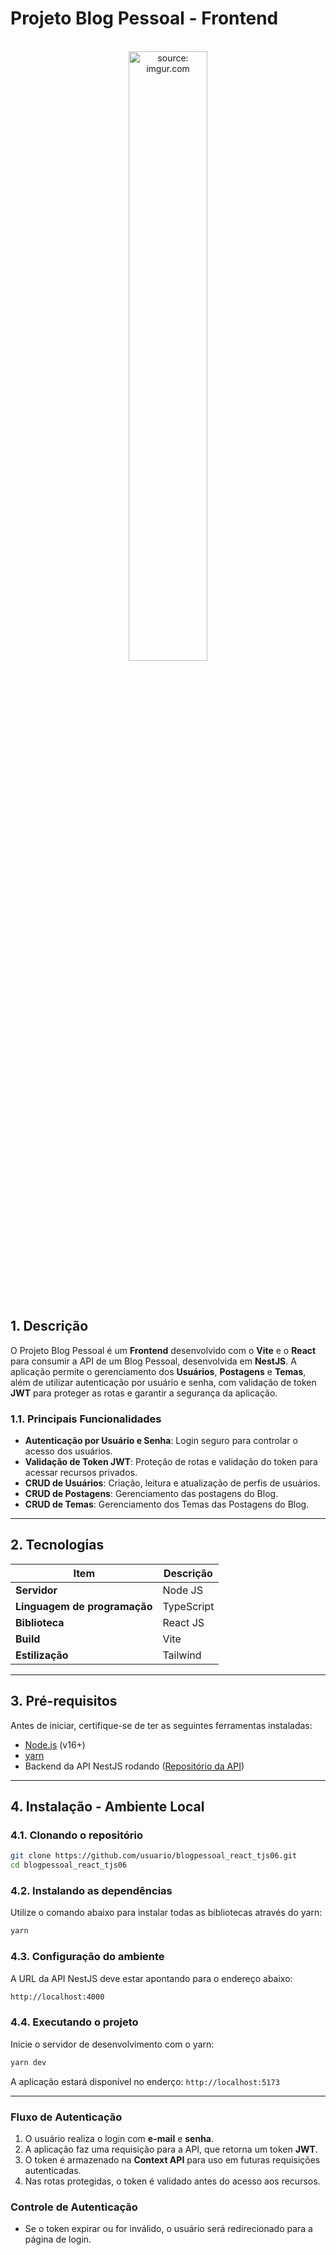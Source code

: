 # Projeto Blog Pessoal - Frontend 

<br />

<div align="center">
    <img src="https://i.imgur.com/AzshGmS.png" title="source: imgur.com" width="50%"/>
</div>


<br /><br />

## 1. Descrição

O Projeto Blog Pessoal é um **Frontend** desenvolvido com o **Vite** e o **React** para consumir a API de um Blog Pessoal, desenvolvida em **NestJS**. A aplicação permite o gerenciamento dos **Usuários**, **Postagens** e **Temas**, além de utilizar autenticação por usuário e senha, com validação de token **JWT** para proteger as rotas e garantir a segurança da aplicação.

### 1.1. Principais Funcionalidades

- **Autenticação por Usuário e Senha**: Login seguro para controlar o acesso dos usuários.
- **Validação de Token JWT**: Proteção de rotas e validação do token para acessar recursos privados.
- **CRUD de Usuários**: Criação, leitura e atualização de perfis de usuários.
- **CRUD de Postagens**: Gerenciamento das postagens do Blog.
- **CRUD de Temas**: Gerenciamento dos Temas das Postagens do Blog.

------

## 2. Tecnologias

| Item                         | Descrição  |
| ---------------------------- | ---------- |
| **Servidor**                 | Node JS    |
| **Linguagem de programação** | TypeScript |
| **Biblioteca**               | React JS   |
| **Build**                    | Vite       |
| **Estilização**              | Tailwind   |

---

## 3. Pré-requisitos

Antes de iniciar, certifique-se de ter as seguintes ferramentas instaladas:

- [Node.js](https://nodejs.org/) (v16+)
- [yarn](https://yarnpkg.com/)
- Backend da API NestJS rodando ([Repositório da API](https://github.com/rafaelq80/delivery-nest))

---

## 4. Instalação - Ambiente Local

### 4.1. Clonando o repositório

```bash
git clone https://github.com/usuario/blogpessoal_react_tjs06.git
cd blogpessoal_react_tjs06
```

### 4.2. Instalando as dependências

Utilize o comando abaixo para instalar todas as bibliotecas através do yarn:

```bash
yarn
```

### 4.3. Configuração do ambiente

A URL da API NestJS deve estar apontando para o endereço abaixo:

```bash
http://localhost:4000
```

### 4.4. Executando o projeto

Inicie o servidor de desenvolvimento com o yarn:

```bash
yarn dev
```

A aplicação estará disponível no enderço: `http://localhost:5173`

---


### Fluxo de Autenticação

1. O usuário realiza o login com **e-mail** e **senha**.
2. A aplicação faz uma requisição para a API, que retorna um token **JWT**.
3. O token é armazenado na **Context API** para uso em futuras requisições autenticadas.
4. Nas rotas protegidas, o token é validado antes do acesso aos recursos.

### Controle de Autenticação

- Se o token expirar ou for inválido, o usuário será redirecionado para a página de login.
